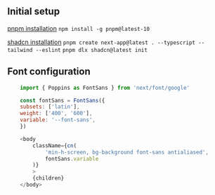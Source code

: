 ## Initial setup

[pnpm installation](https://pnpm.io/installation)
`npm install -g pnpm@latest-10`

[shadcn installation](https://ui.shadcn.com/docs/installation/next)
`pnpm create next-app@latest . --typescript --tailwind --eslint`
`pnpm dlx shadcn@latest init`

## Font configuration

```javascript
    import { Poppins as FontSans } from 'next/font/google'

    const fontSans = FontSans({
    subsets: ['latin'],
    weight: ['400', '600'],
    variable: '--font-sans',
    })

    <body
        className={cn(
            'min-h-screen, bg-background font-sans antialiased',
            fontSans.variable
        )}
        >
        {children}
    </body>
```
